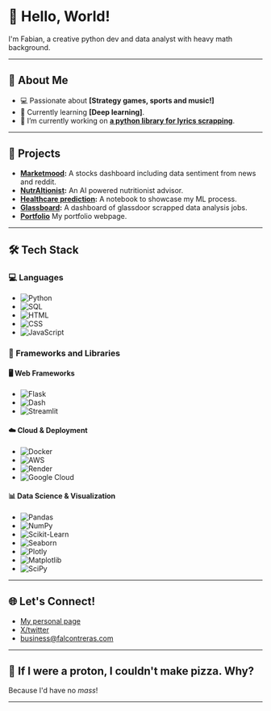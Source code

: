 # 👋 Hello, World! 

I'm Fabian, a creative python dev and data analyst with heavy math background.

---

## 🌟 About Me

- 💻 Passionate about **[Strategy games, sports and music!]**
- 🌱 Currently learning **[Deep learning]**.
- 🔭 I’m currently working on **[a python library for lyrics scrapping](https://github.com/IlionAcre/lyrics_scrapper)**.

---

## 🚧 Projects

- **[Marketmood](https://markedmoot.falcontreras.com):** A stocks dashboard including data sentiment from news and reddit.
- **[NutrAItionist](https://nutraitionist-img-394760298091.us-central1.run.app):** An AI powered nutritionist advisor.
- **[Healthcare prediction](https://projects.falcontreras.com/healthcare_regression.html):** A notebook to showcase my ML process.
- **[Glassboard](https://github.com/IlionAcre/glassdor-analysis):** A dashboard of glassdoor scrapped data analysis jobs.
- **[Portfolio](https://falcontreras.com)** My portfolio webpage.

---

## 🛠️ Tech Stack

### 💻 Languages
- ![Python](https://img.shields.io/badge/Python-3776AB?style=for-the-badge&logo=python&logoColor=white)
- ![SQL](https://img.shields.io/badge/SQL-4479A1?style=for-the-badge&logo=postgresql&logoColor=white)
- ![HTML](https://img.shields.io/badge/HTML-E34F26?style=for-the-badge&logo=html5&logoColor=white)
- ![CSS](https://img.shields.io/badge/CSS-1572B6?style=for-the-badge&logo=css3&logoColor=white)
- ![JavaScript](https://img.shields.io/badge/JavaScript-F7DF1E?style=for-the-badge&logo=javascript&logoColor=black)

### 🚀 Frameworks and Libraries

#### 🖥️ Web Frameworks
- ![Flask](https://img.shields.io/badge/Flask-000000?style=for-the-badge&logo=flask&logoColor=white)
- ![Dash](https://img.shields.io/badge/Dash-0789FA?style=for-the-badge&logo=plotly&logoColor=white)
- ![Streamlit](https://img.shields.io/badge/Streamlit-FF4B4B?style=for-the-badge&logo=streamlit&logoColor=white)

#### ☁️ Cloud & Deployment
- ![Docker](https://img.shields.io/badge/Docker-2496ED?style=for-the-badge&logo=docker&logoColor=white)
- ![AWS](https://img.shields.io/badge/AWS-232F3E?style=for-the-badge&logo=amazon-aws&logoColor=white)
- ![Render](https://img.shields.io/badge/Render-0093E9?style=for-the-badge&logo=render&logoColor=white)
- ![Google Cloud](https://img.shields.io/badge/Google%20Cloud-4285F4?style=for-the-badge&logo=google-cloud&logoColor=white)
  
#### 📊 Data Science & Visualization
- ![Pandas](https://img.shields.io/badge/Pandas-150458?style=for-the-badge&logo=pandas&logoColor=white)
- ![NumPy](https://img.shields.io/badge/NumPy-013243?style=for-the-badge&logo=numpy&logoColor=white)
- ![Scikit-Learn](https://img.shields.io/badge/Scikit--Learn-F7931E?style=for-the-badge&logo=scikit-learn&logoColor=white)
- ![Seaborn](https://img.shields.io/badge/Seaborn-3776AB?style=for-the-badge&logo=python&logoColor=white)
- ![Plotly](https://img.shields.io/badge/Plotly-3F4F75?style=for-the-badge&logo=plotly&logoColor=white)
- ![Matplotlib](https://img.shields.io/badge/Matplotlib-005571?style=for-the-badge&logo=python&logoColor=white)
- ![SciPy](https://img.shields.io/badge/SciPy-8CAAE6?style=for-the-badge&logo=scipy&logoColor=white)


---

## 🌐 Let's Connect!

- [My personal page](https://falcontreras.com)
- [X/twitter](https://x.com/falcon_treras)
- business@falcontreras.com

---

## 🎨 If I were a proton, I couldn't make pizza. Why?  
Because I'd have no *mass*!

---
<!--
**IlionAcre/ilionacre** is a ✨ _special_ ✨ repository because its `README.md` (this file) appears on your GitHub profile.

Here are some ideas to get you started:

- 🔭 I’m currently working on ...
- 🌱 I’m currently learning ...
- 👯 I’m looking to collaborate on ...
- 🤔 I’m looking for help with ...
- 💬 Ask me about ...
- 📫 How to reach me: ...
- 😄 Pronouns: ...
- ⚡ Fun fact: ...
-->
